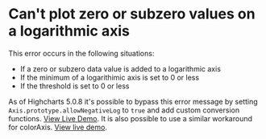 # Can't plot zero or subzero values on a logarithmic axis

This error occurs in the following situations:
  * If a zero or subzero data value is added to a logarithmic axis
  * If the minimum of a logarithimic axis is set to 0 or less
  * If the threshold is set to 0 or less

As of Highcharts 5.0.8 it's possible to bypass this error message by setting `Axis.prototype.allowNegativeLog` to `true` and add custom conversion functions. [View Live Demo](http://jsfiddle.net/gh/get/library/pure/highcharts/highcharts/tree/master/samples/highcharts/yaxis/type-log-negative/">). It is also possible to use a similar workaround for colorAxis. [View live demo](https://jsfiddle.net/gh/get/library/pure/highcharts/highcharts/tree/master/samples/highcharts/coloraxis/logarithmic-with-emulate-negative-values/).
